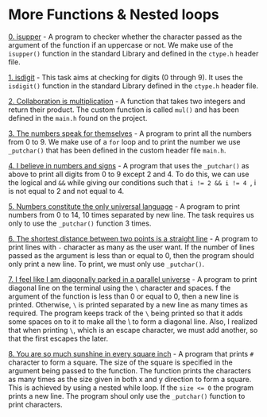 # More Functions & Nested loops

[0. isupper](./0-isupper.c) - A program to checker whether the character passed as the argument of the function if an uppercase or not. We make use of the `isupper()` function in the standard Library and defined in the `ctype.h` header file.

[1. isdigit](./1-isdigit.c) - This task aims at checking for digits (0 through 9). It uses the `isdigit()` function in the standard Library defined in the `ctype.h` header file.

[2. Collaboration is multiplication](./2-mul.c) - A function that takes two integers and return their product. The custom function is called `mul()` and has been defined in the `main.h` found on the project.

[3. The numbers speak for themselves](./3-print_numbers.c) - A program to print all the numbers from 0 to 9. We make use of a `for` loop and to print the number we use `_putchar()` that has been defined in the custom header file `main.h`.

[4. I believe in numbers and signs](./4-print_most_numbers.c) - A program that uses the `_putchar()` as above to print all digits from 0 to 9 except 2 and 4. To do this, we can use the logical and `&&` while giving our conditions such that `i != 2 && i != 4 `, i is not equal to 2 and not equal to 4.

[5. Numbers constitute the only universal language](./5-more_numbers.c) - A program to print numbers from 0 to 14, 10 times separated by new line. The task requires us only to use the `_putchar()` function 3 times.

[6. The shortest distance between two points is a straight line](./6-print_line.c) - A program to print lines with `-` character as many as the user want. If the number of lines passed as the argument is less than or equal to 0, then the program should only print a new line. To print, we must only use `_putchar()`.

[7. I feel like I am diagonally parked in a parallel universe](./7-print_diagonal.c) - A program to print diagonal line on the terminal using the `\` character and spaces. f the argument of the function is less than 0 or equal to 0, then a new line is printed. Otherwise, `\` is printed separated by a new line as many times as required. The program keeps track of the `\` being printed so that it adds some spaces on to it to make all the \ to form a diagonal line. Also, I realized that when printing `\`, which is an escape character, we must add another, so that the first escapes the later.

[8. You are so much sunshine in every square inch](./8-print_square.c) - A program that prints `#` character to form a square. The size of the square is specified in the argument being passed to the function. The function prints the characters as many times as the size given in both x and y direction to form a square. This is achieved by using a nested while loop. If the `size <= 0` the program prints a new line. The program shoul only use the `_putchar()` function to print characters.




